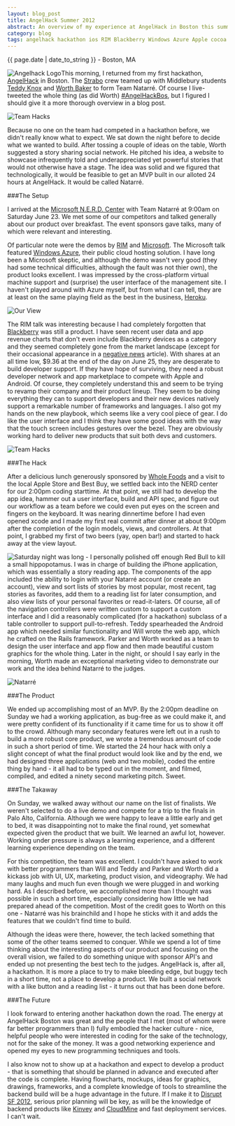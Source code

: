 ```yaml
---
layout: blog_post
title: AngelHack Summer 2012
abstract: An overview of my experience at AngelHack in Boston this summer.
category: blog
tags: angelhack hackathon ios RIM Blackberry Windows Azure Apple cocoa Natarré
---
```


{{ page.date | date_to_string }} - Boston, MA

<!--
Post content goes here.
-->

<img src="/assets/images/post_images/angelhack/ahack_logo.png" style="float: left; box-shadow: none; margin-top: 0px; margin-bottom: 0px;" alt="Angelhack Logo"/>

This morning, I returned from my first hackathon, [AngelHack](http://angelhack.com/) in Boston. The [Strabo](http://strabogis.com) crew teamed up with Middlebury students [Teddy Knox](http://www.teddyknox.me/) and [Worth Baker](http://worthbak.com/) to form Team Natarré. Of course I live-tweeted the whole thing (as did Worth) [#AngelHackBos](https://twitter.com/#!/search/%23AngelHackBOS), but I figured I should give it a more thorough overview in a blog post.

![Team Hacks](/assets/images/post_images/angelhack/ahack_dinner.JPG)

Because no one on the team had competed in a hackathon before, we didn't really know what to expect. We sat down the night before to decide what we wanted to build. After tossing a couple of ideas on the table, Worth suggested a story sharing social network. He pitched his idea, a website to showcase infrequently told and underappreciated yet powerful stories that would not otherwise have a stage. The idea was solid and we figured that technologically, it would be feasible to get an MVP built in our alloted 24 hours at AngelHack. It would be called Natarré.

###The Setup

I arrived at the [Microsoft N.E.R.D. Center](http://microsoftcambridge.com/Default.aspx) with Team Natarré at 9:00am on Saturday June 23. We met some of our competitors and talked generally about our product over breakfast. The event sponsors gave talks, many of which were relevant and interesting. 

Of particular note were the demos by [RIM](http://www.rim.com/) and [Microsoft](http://www.microsoft.com/en-us/default.aspx). The Microsoft talk featured [Windows Azure](http://www.windowsazure.com/en-us/), their public cloud hosting solution. I have long been a Microsoft skeptic, and although the demo wasn't very good (they had some technical difficulties, although the fault was not thier own), the product looks excellent. I was impressed by the cross-platform virtual machine support and (surprise) the user interface of the management site. I haven't played around with Azure myself, but from what I can tell, they are at least on the same playing field as the best in the business, [Heroku](http://www.heroku.com/). 

![Our View](/assets/images/post_images/angelhack/ahack_boston.JPG)

The RIM talk was interesting because I had completely forgotten that [Blackberry](http://us.blackberry.com/) was still a product. I have seen recent user data and app revenue charts that don't even include Blackberry devices as a category and they seemed completely gone from the market landscape (except for their occasional appearance in a [negative news](http://www.cbsnews.com/8301-505123_162-57460107/rim-shares-dive-to-nine-year-low-after-downgrade/) article). With shares at an all time low, $9.36 at the end of the day on June 25, they are desperate to build developer support. If they have hope of surviving, they need a robust developer network and app marketplace to compete with Apple and Android. Of course, they completely understand this and seem to be trying to revamp their company and their product lineup. They seem to be doing everything they can to support developers and their new devices natively support a remarkable number of frameworks and languages. I also got my hands on the new playbook, which seems like a very cool piece of gear. I do like the user interface and I think they have some good ideas with the way that the touch screen includes gestures over the bezel. They are obviously working hard to deliver new products that suit both devs and customers.

![Team Hacks](/assets/images/post_images/angelhack/ahack_team.JPG)

###The Hack

After a delicious lunch generously sponsored by [Whole Foods](http://www.wholefoodsmarket.com/) and a visit to the local Apple Store and Best Buy, we settled back into the NERD center for our 2:00pm coding starttime. At that point, we still had to develop the app idea, hammer out a user interface, build and API spec, and figure out our workflow as a team before we could even put eyes on the screen and fingers on the keyboard. It was nearing dinnertime before I had even opened xcode and I made my first real commit after dinner at about 9:00pm after the completion of the login models, views, and controllers. At that point, I grabbed my first of two beers (yay, open bar!) and started to hack away at the view layout.

<img src="/assets/images/post_images/angelhack/ahack_destruction.JPG" style="float: left;" />

Saturday night was long - I personally polished off enough Red Bull to kill a small hippopotamus. I was in charge of building the iPhone application, which was essentially a story reading app. The components of the app included the ability to login with your Natarré account (or create an account), view and sort lists of stories by most popular, most recent, tag stories as favorites, add them to a reading list for later consumption, and also view lists of your personal favorites or read-it-laters. Of course, all of the navigation controllers were written custom to support a custom interface and I did a reasonably complicated (for a hackathon) subclass of a table controller to support pull-to-refresh. Teddy spearheaded the Android app which needed similar functionality and Will wrote the web app, which he crafted on the Rails framework. Parker and Worth worked as a team to design the user interface and app flow and then made beautiful custom graphics for the whole thing. Later in the night, or should I say early in the morning, Worth made an exceptional marketing video to demonstrate our work and the idea behind Natarré to the judges.

![Natarré](/assets/images/post_images/angelhack/iTunesArtwork.png)

###The Product

We ended up accomplishing most of an MVP. By the 2:00pm deadline on Sunday we had a working application, as bug-free as we could make it, and were pretty confident of its functionality if it came time for us to show it off to the crowd. Although many secondary features were left out in a rush to build a more robust core product, we wrote a tremendous amount of code in such a short period of time. We started the 24 hour hack with only a slight concept of what the final product would look like and by the end, we had designed three applications (web and two mobile), coded the entire thing by hand - it all had to be typed out in the moment, and filmed, compiled, and edited a ninety second marketing pitch. Sweet.

###The Takaway

On Sunday, we walked away without our name on the list of finalists. We weren't selected to do a live demo and compete for a trip to the finals in Palo Alto, California. Although we were happy to leave a little early and get to bed, it was disappointing not to make the final round, yet somewhat expected given the product that we built. We learned an awful lot, however. Working under pressure is always a learning experience, and a different learning experience depending on the team. 

For this competition, the team was excellent. I couldn't have asked to work with better programmers than Will and Teddy and Parker and Worth did a kickass job with UI, UX, marketing, product vision, and videography. We had many laughs and much fun even though we were plugged in and working hard. As I described before, we accomplished more than I thought was possible in such a short time, especially considering how little we had prepared ahead of the competition. Most of the credit goes to Worth on this one - Natarré was his brainchild and I hope he sticks with it and adds the features that we couldn't find time to build.

Although the ideas were there, however, the tech lacked something that some of the other teams seemed to conquer. While we spend a lot of time thinking about the interesting aspects of our product and focusing on the overall vision, we failed to do something unique with sponsor API's and ended up not presenting the best tech to the judges. AngelHack is, after all, a hackathon. It is more a place to try to make bleeding edge, but buggy tech in a short time, not a place to develop a product. We built a social network with a like button and a reading list - it turns out that has been done before.

###The Future

I look forward to entering another hackathon down the road. The energy at AngelHack Boston was great and the people that I met (most of whom were far better programmers than I) fully embodied the hacker culture - nice, helpful people who were interested in coding for the sake of the technology, not for the sake of the money. It was a good networking experience and opened my eyes to new programming techniques and tools.

I also know not to show up at a hackathon and expect to develop a product - that is something that should be planned in advance and executed after the code is complete. Having flowcharts, mockups, ideas for graphics, drawings, frameworks, and a complete knowledge of tools to streamline the backend build will be a huge advantage in the future. If I make it to [Disrupt SF 2012](http://techcrunch.com/events/disrupt-sf-2012/), serious prior planning will be key, as will be the knowledge of backend products like [Kinvey](http://www.kinvey.com/) and [CloudMine](http://www.kinvey.com/) and fast deployment services. I can't wait.

